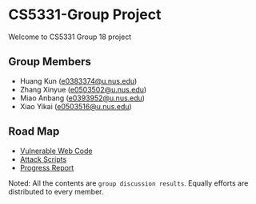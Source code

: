 # CS5331-Group Project

Welcome to CS5331 Group 18 project

## Group Members
- Huang Kun (e0383374@u.nus.edu)
- Zhang Xinyue (e0503502@u.nus.edu)
- Miao Anbang (e0393952@u.nus.edu)
- Xiao Yikai (e0503516@u.nus.edu)

## Road Map
- [Vulnerable Web Code](./redos/vulnerable/README.md)
- [Attack Scripts](./redos/attack/README.md)
- [Progress Report]()

Noted: All the contents are `group discussion results`. Equally efforts are distributed to every member.